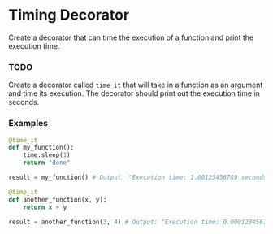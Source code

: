 # Timing Decorator

Create a decorator that can time the execution of a function and print the execution time.

### TODO

Create a decorator called `time_it` that will take in a function as an argument and time its execution. The decorator should print out the execution time in seconds.

### Examples

```python
@time_it
def my_function():
    time.sleep(1)
    return "done"

result = my_function() # Output: "Execution time: 1.00123456789 seconds"

@time_it
def another_function(x, y):
    return x + y

result = another_function(3, 4) # Output: "Execution time: 0.00012345678 seconds"
```
